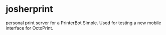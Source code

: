 josherprint
===========

personal print server for a PrinterBot Simple. Used for testing
a new mobile interface for OctoPrint.  
